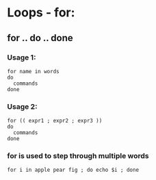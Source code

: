 # Loops - for:

## for .. do .. done

### Usage 1: 
```
for name in words
do
  commands
done
```

### Usage 2: 
```
for (( expr1 ; expr2 ; expr3 ))
do
  commands
done
```

### for is used to step through multiple words
```
for i in apple pear fig ; do echo $i ; done
```
